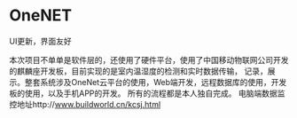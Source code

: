 # OneNET
UI更新，界面友好

本次项目不单单是软件层的，还使用了硬件平台，使用了中国移动物联网公司开发的麒麟座开发板，目前实现的是室内温湿度的检测和实时数据传输，
记录，展示。整套系统涉及OneNet云平台的使用，Web端开发，远程数据库的使用，开发板的使用，以及手机APP的开发。
所有的流程都是本人独自完成。
电脑端数据监控地址http://www.buildworld.cn/kcsj.html
